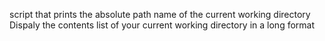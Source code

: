 script that prints the absolute path name of the current working directory
Dispaly the contents list of your current working directory in a long format
